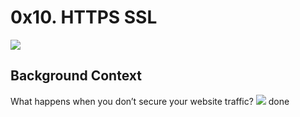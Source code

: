 <h1>0x10. HTTPS SSL</h1>
<img src="https://s3.amazonaws.com/intranet-projects-files/holbertonschool-sysadmin_devops/276/FlhGPEK.png">
<h2>Background Context</h2>
What happens when you don’t secure your website traffic?
<img src="https://s3.amazonaws.com/intranet-projects-files/holbertonschool-sysadmin_devops/276/xCmOCgw.gif">
done
